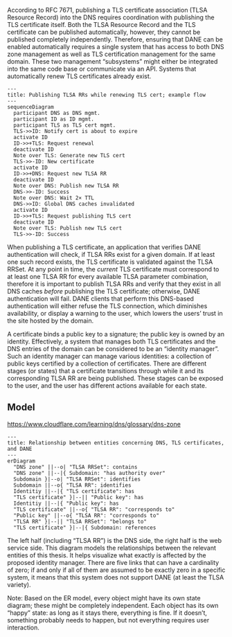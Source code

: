 According to RFC 7671, publishing a TLS certificate association (TLSA Resource Record) into the DNS requires coordination with publishing the TLS certificate itself.
Both the TLSA Resource Record and the TLS certificate can be published automatically, however, they cannot be published completely independently.
Therefore, ensuring that DANE can be enabled automatically requires a single system that has access to both DNS zone management as well as TLS certification management for the same domain.
These two management “subsystems” might either be integrated into the same code base or communicate via an API.
Systems that automatically renew TLS certificates already exist.

```mermaid
---
title: Publishing TLSA RRs while renewing TLS cert; example flow
---
sequenceDiagram
  participant DNS as DNS mgmt.
  participant ID as ID mgmt.
  participant TLS as TLS cert mgmt.
  TLS->>ID: Notify cert is about to expire
  activate ID
  ID->>+TLS: Request renewal
  deactivate ID
  Note over TLS: Generate new TLS cert
  TLS->>-ID: New certificate
  activate ID
  ID->>+DNS: Request new TLSA RR
  deactivate ID
  Note over DNS: Publish new TLSA RR
  DNS->>-ID: Success
  Note over DNS: Wait 2× TTL
  DNS->>ID: Global DNS caches invalidated
  activate ID
  ID->>+TLS: Request publishing TLS cert
  deactivate ID
  Note over TLS: Publish new TLS cert
  TLS->>-ID: Success
```

When publishing a TLS certificate, an application that verifies DANE authentication will check, if TLSA RRs exist for a given domain.
If at least one such record exists, the TLS certificate is validated against the TLSA RRSet.
At any point in time, the _current_ TLS certificate must correspond to at least one TLSA RR for every available TLSA parameter combination, therefore it is important to publish TLSA RRs and verify that they exist in all DNS caches _before_ publishing the TLS certificate; otherwise, DANE authentication will fail.
DANE clients that perform this DNS-based authentication will either refuse the TLS connection, which diminishes availability, or display a warning to the user, which lowers the users’ trust in the site hosted by the domain.

A certificate binds a public key to a signature; the public key is owned by an identity.
Effectively, a system that manages both TLS certificates and the DNS entries of the domain can be considered to be an “identity manager”.
Such an identity manager can manage various identities: a collection of public keys certified by a collection of certificates.
There are different stages (or states) that a certificate transitions through while it and its corresponding TLSA RR are being published.
These stages can be exposed to the user, and the user has different actions available for each state.

## Model

<https://www.cloudflare.com/learning/dns/glossary/dns-zone>

```mermaid
---
title: Relationship between entities concerning DNS, TLS certificates, and DANE
---
erDiagram
  "DNS zone" ||--o| "TLSA RRSet": contains
  "DNS zone" ||--|{ Subdomain: "has authority over"
  Subdomain }|--o| "TLSA RRSet": identifies
  Subdomain ||--o{ "TLSA RR": identifies
  Identitiy ||--|{ "TLS certificate": has
  "TLS certificate" }|--|| "Public key": has
  Identitiy ||--|{ "Public key": has
  "TLS certificate" ||--o{ "TLSA RR": "corresponds to"
  "Public key" ||--o{ "TLSA RR": "corresponds to"
  "TLSA RR" }|--|| "TLSA RRSet": "belongs to"
  "TLS certificate" }|--|{ Subdomain: references
```

The left half (including “TLSA RR”) is the DNS side, the right half is the web service side.
This diagram models the relationships between the relevant entities of this thesis.
It helps visualize what exactly is affected by the proposed identity manager.
There are five links that can have a cardinality of zero; if and only if all of them are assumed to be exactly zero in a specific system, it means that this system does not support DANE (at least the TLSA variety).

Note:
Based on the ER model, every object might have its own state diagram; these might be completely independent.
Each object has its own “happy” state: as long as it stays there, everything is fine.
If it doesn’t, something probably needs to happen, but not everything requires user interaction.
